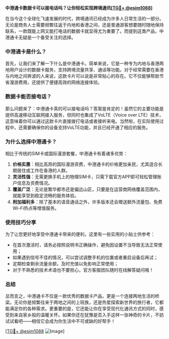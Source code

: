 **中港通卡数据卡可以接电话吗？让你轻松实现跨境通讯[[TG💪+ @esim1088](https://t.me/s/esim1088)]**

在当今这个全球化飞速发展的时代，跨境通讯已经成为许多人日常生活的一部分。无论是商务人士需要频繁往返于内地和香港之间，还是普通游客想要随时随地保持联系，一款既能上网又能打电话的数据卡就显得尤为重要了。而提到这类产品，中港通卡无疑是一个备受关注的选择。

### 中港通卡是什么？

首先，让我们来了解一下什么是中港通卡。简单来说，它是一种专为内地与香港两地用户设计的数据卡服务，支持跨境流量共享、通话等功能。对于经常需要在香港与内地之间奔波的人来说，这款卡片可以说是非常贴心的存在。它不仅能够帮助节省漫游费用，还提供了便捷高效的网络连接体验。

### 数据卡能否接电话？

那么问题来了：中港通卡真的可以接电话吗？答案是肯定的！虽然它的主要功能是提供高速移动互联网接入服务，但同时也集成了VoLTE（Voice over LTE）技术，这意味着你可以通过这款卡片直接拨打电话或者接听来电。当然啦，在实际使用过程中，还需要确保你的设备支持VoLTE功能，并且已经开通了相应的服务。

### 为什么选择中港通卡？

相比于传统的SIM卡或国际漫游套餐，中港通卡有着诸多优势：

1. **价格实惠**：相比高昂的国际漫游资费，中港通卡的价格更加亲民，尤其适合长期居住或工作在香港的人群。
2. **灵活性强**：无需更换手机上的物理SIM卡，只需下载官方APP即可轻松管理账户信息及资费情况。
3. **覆盖广泛**：无论是繁华都市还是偏远山区，只要是在运营商网络覆盖范围内，就能享受到稳定流畅的服务体验。
4. **附加福利多**：除了基本的语音通话之外，许多版本还会赠送额外流量包、免费Wi-Fi热点等增值服务。

### 使用技巧分享

为了让您更好地享受中港通卡带来的便利，这里有一些实用的小贴士供参考：

- 在首次激活时，请务必按照说明书正确操作，避免因设置不当导致无法正常使用；
- 如果遇到信号不佳的情况，可以尝试调整手机的位置或者重启设备后再试；
- 定期检查剩余流量余额，及时充值以免影响正常使用；
- 对于不熟悉的技术术语也不要担心，官方客服团队随时在线解答疑问哦！

### 总结

总而言之，中港通卡不仅是一款优秀的数据卡产品，更是一个连接两地生活的桥梁。无论你是频繁往来于两地之间的上班族，还是热爱探索新世界的旅行者，它都能满足你的各种需求。更重要的是，它还能让你在享受现代化通讯方式的同时，感受到来自家乡般的温暖关怀。如果你还在犹豫是否入手这样一张神奇的卡片，不妨试试看吧——相信它会成为你生活中不可或缺的好帮手！

[[TG💪+ @esim1088](https://t.me/s/esim1088) ![Image](https://i.postimg.cc/4NQfJmqS/Snipaste-2025-05-13-00-14-12.png)]